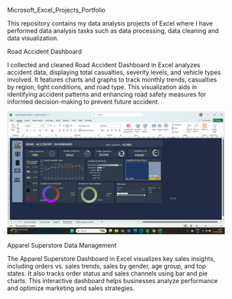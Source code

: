Microsoft_Excel_Projects_Portfolio

This repository contains my data analysis projects of Excel where I have performed data analysis tasks such as data processing, data cleaning and data visualization.

Road Accident Dashboard

I collected and cleaned Road Accident Dashboard in Excel analyzes accident data, displaying total casualties, severity levels, and vehicle types involved. It features charts and graphs to track monthly trends, casualties by region, light conditions, and road type. This visualization aids in identifying accident patterns and enhancing road safety measures for informed decision-making to prevent future accident.


![image alt](https://github.com/rosh799/Excel-Dashboard-Projects/blob/21497c66ff4065f2d912af813239eb7f9d6dc164/Road%20Accident%20.png)


















Apparel Superstore Data Management

The Apparel Superstore Dashboard in Excel visualizes key sales insights, including orders vs. sales trends, sales by gender, age group, and top states. It also tracks order status and sales channels using bar and pie charts. This interactive dashboard helps businesses analyze performance and optimize marketing and sales strategies.
